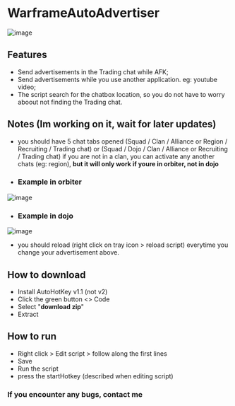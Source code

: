 # WarframeAutoAdvertiser
![image](https://github.com/user-attachments/assets/044075f4-4ddc-4262-90c9-7d63fa58cd87)


## Features
- Send advertisements in the Trading chat while AFK;
- Send advertisements while you use another application. eg: youtube video;
- The script search for the chatbox location, so you do not have to worry aboout not finding the Trading chat.


## Notes (Im working on it, wait for later updates)
- you should have 5 chat tabs opened (Squad / Clan / Alliance or Region / Recruiting / Trading chat)   or   (Squad / Dojo / Clan / Alliance or Recruiting / Trading chat)
if you are not in a clan, you can activate any another chats (eg: region), **but it will only work if youre in orbiter, not in dojo**

- ### Example in orbiter
![image](https://github.com/user-attachments/assets/84118c4d-b1f2-40fc-a193-3f7930960c2e)
- ### Example in dojo
![image](https://github.com/user-attachments/assets/4aa02dd8-b033-4e97-b344-7a9b7dd2ef91)
- you should reload (right click on tray icon > reload script) everytime you change your advertisement above.

## How to download
- Install AutoHotKey v1.1 (not v2)
- Click the green button <> Code
- Select "**download zip**"
- Extract

## How to run
- Right click > Edit script > follow along the first lines
- Save
- Run the script
- press the startHotkey (described when editing script)
  
### If you encounter any bugs, contact me
